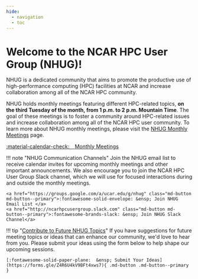 ```yaml
---
hide:
  - navigation
  - toc
---
```

<style>

  .md-content {
      max-width: 1440px;
      margin-left: auto;
      margin-right: auto;
  }

  .admonition {
        font-size: 20px;
        background-color: var(--md-default-bg-color);
        max-width: 1440px;
        margin-left: auto;
        margin-right: auto;
   }

  /* Make main headline thicker */
  .tx-hero h1 {
      margin-bottom: 1rem;
      color: currentColor;
      font-weight: 700;
      max-width: 1200px;
    }

    .md-typeset .admonition,
    .md-typeset details {
    border-width: 3px;
    font-size: 17px;
    }

</style>



<div class="tx-hero">
    <h1>Welcome to the NCAR HPC User Group (NHUG)!</h1>
</div>

NHUG is a dedicated community that aims to promote the productive use of high-performance computing (HPC) facilities at NCAR and increase collaboration among all of the NCAR HPC community.


NHUG holds monthly meetings featuring different HPC-related topics, __on the third Tuesday of the month, from 1 p.m. to 2 p.m. Mountain Time__. The goal of these meetings is to foster a community around HPC-related issues and increase collaboration among all of the NCAR HPC user community. To learn more about NHUG monthly meetings, please visit the [NHUG Monthly Meetings](monthly-meetings/) page.

<a href="monthly-meetings/" class="md-button md-button--primary"> :material-calendar-check: &ensp; Monthly Meetings </a>



!!! note "NHUG Communication Channels"
    Join the NHUG email list to receive calendar invites for upcoming monthly meetings and other important announcements. We also encourage you to join the NCAR HPC User Group Slack channel, which we will use for focused interactions during and outside the monthly meetings.  

    <a href="https://groups.google.com/a/ucar.edu/g/nhug" class="md-button md-button--primary">:fontawesome-solid-envelope: &ensp; Join NHUG Email List </a>
    <a href="http://ncarhpcusergroup.slack.com" class="md-button md-button--primary">:fontawesome-brands-slack: &ensp; Join NHUG Slack Channel</a>
    




!!! tip "[Contribute to Future NHUG Topics](monthly-meetings/#get-involved)"
    If you have suggestions for future meeting topics or ideas that can enhance our community, we'd love to hear from you. Please submit your ideas using the form below to help shape our upcoming sessions.

    [:fontawesome-solid-paper-plane:  &ensp; Submit Your Ideas](https://forms.gle/Z4R6U4kV9BFt4xws7){ .md-button .md-button--primary }





 


